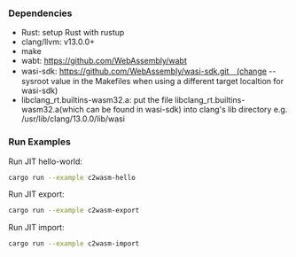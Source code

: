 ### Dependencies 
- Rust: setup Rust with rustup
- clang/llvm: v13.0.0+
- make
- wabt: https://github.com/WebAssembly/wabt 
- wasi-sdk: https://github.com/WebAssembly/wasi-sdk.git　(change --sysroot value in the Makefiles when using a different target localtion for wasi-sdk)
- libclang_rt.builtins-wasm32.a: put the file libclang_rt.builtins-wasm32.a(which can be found  in wasi-sdk) into clang's lib directory e.g. /usr/lib/clang/13.0.0/lib/wasi 

### Run Examples
Run JIT hello-world:
```bash
cargo run --example c2wasm-hello
```

Run JIT export:
```bash
cargo run --example c2wasm-export
```

Run JIT import:
```bash
cargo run --example c2wasm-import
```
